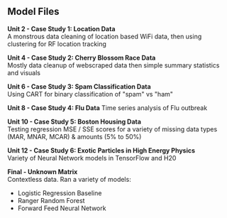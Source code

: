 ## Model Files
  
**Unit 2 - Case Study 1: Location Data**  
A monstrous data cleaning of location based WiFi data, then using clustering for RF location tracking
  
**Unit 4 - Case Study 2: Cherry Blossom Race Data**  
Mostly data cleanup of webscraped data then simple summary statistics and visuals
  
**Unit 6 - Case Study 3: Spam Classification Data**  
Using CART for binary classification of "spam" vs "ham"

**Unit 8 - Case Study 4: Flu Data**
Time series analysis of Flu outbreak
  
**Unit 10 - Case Study 5: Boston Housing Data**  
Testing regression MSE / SSE scores for a variety of missing data types (MAR, MNAR, MCAR) & amounts (5% to 50%)
  
**Unit 12 - Case Study 6: Exotic Particles in High Energy Physics**  
Variety of Neural Network models in TensorFlow and H20 
  
**Final - Unknown Matrix**  
Contextless data. Ran a variety of models:

* Logistic Regression Baseline
* Ranger Random Forest
* Forward Feed Neural Network
